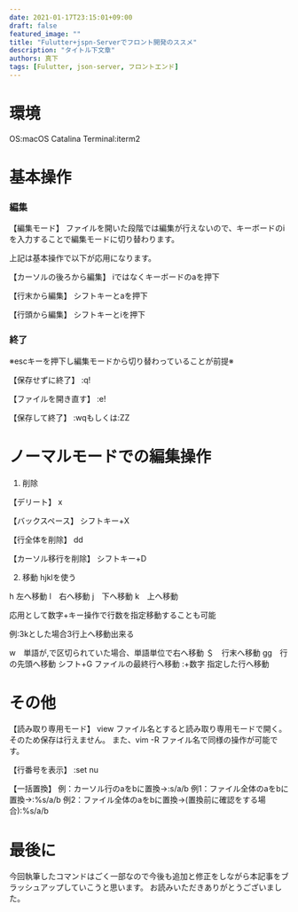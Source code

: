 ```yaml
---
date: 2021-01-17T23:15:01+09:00
draft: false
featured_image: ""
title: "Fulutter+jspn-Serverでフロント開発のススメ"
description: "タイトル下文章"
authors: 真下
tags: [Fulutter, json-server, フロントエンド]
---
```

# 環境
OS:macOS Catalina
Terminal:iterm2

# 基本操作

### 編集
【編集モード】
ファイルを開いた段階では編集が行えないので、キーボードのiを入力することで編集モードに切り替わります。

上記は基本操作で以下が応用になります。

【カーソルの後ろから編集】
iではなくキーボードのaを押下

【行末から編集】
シフトキーとaを押下

【行頭から編集】
シフトキーとiを押下

### 終了
※escキーを押下し編集モードから切り替わっていることが前提※

【保存せずに終了】
:q!

【ファイルを開き直す】
:e!

【保存して終了】
:wqもしくは:ZZ

# ノーマルモードでの編集操作
1. 削除

【デリート】
x

【バックスペース】
シフトキー+X

【行全体を削除】
dd

【カーソル移行を削除】
シフトキー+D

2. 移動
hjklを使う

h 左へ移動
l　右へ移動
j　下へ移動
k　上へ移動

応用として数字+キー操作で行数を指定移動することも可能

例:3kとした場合3行上へ移動出来る


w　単語が,で区切られていた場合、単語単位で右へ移動
＄　行末へ移動
gg　行の先頭へ移動
シフト+G ファイルの最終行へ移動
:+数字 指定した行へ移動

# その他
【読み取り専用モード】
view ファイル名とすると読み取り専用モードで開く。そのため保存は行えません。
また、vim -R ファイル名で同様の操作が可能です。

【行番号を表示】
:set nu

【一括置換】
例：カーソル行のaをbに置換→:s/a/b
例1：ファイル全体のaをbに置換→:%s/a/b
例2：ファイル全体のaをbに置換→(置換前に確認をする場合):%s/a/b

# 最後に
今回執筆したコマンドはごく一部なので今後も追加と修正をしながら本記事をブラッシュアップしていこうと思います。
お読みいただきありがとうございました。
